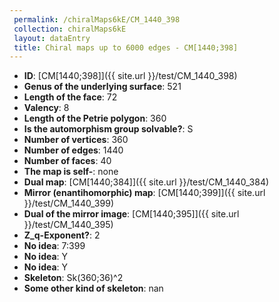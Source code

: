 ```yaml
--- 
 permalink: /chiralMaps6kE/CM_1440_398 
 collection: chiralMaps6kE
 layout: dataEntry
 title: Chiral maps up to 6000 edges - CM[1440;398]
---
```


- **ID**: [CM[1440;398]]({{ site.url }}/test/CM_1440_398)
- **Genus of the underlying surface**: 521
- **Length of the face**: 72
- **Valency**: 8
- **Length of the Petrie polygon**: 360
- **Is the automorphism group solvable?**: S
- **Number of vertices**: 360
- **Number of edges**: 1440
- **Number of faces**: 40
- **The map is self-**: none
- **Dual map**: [CM[1440;384]]({{ site.url }}/test/CM_1440_384)
- **Mirror (enantihomorphic) map**: [CM[1440;399]]({{ site.url }}/test/CM_1440_399)
- **Dual of the mirror image**: [CM[1440;395]]({{ site.url }}/test/CM_1440_395)
- **Z_q-Exponent?**: 2
- **No idea**:  7:399
- **No idea**: Y
- **No idea**: Y
- **Skeleton**: Sk(360;36)^2
- **Some other kind of skeleton**: nan
